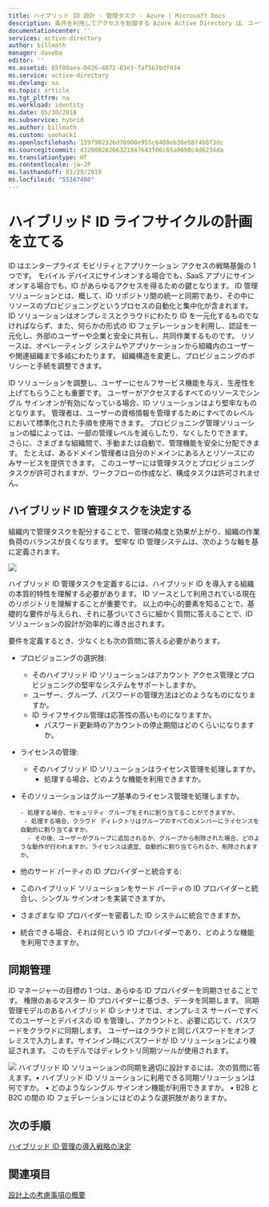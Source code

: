 ```yaml
---
title: ハイブリッド ID 設計 - 管理タスク - Azure | Microsoft Docs
description: 条件を利用してアクセスを制御する Azure Active Directory は、ユーザーの認証時、アプリケーションにアクセスを与える前に、選択された特定の条件を確認します。 条件が満たされていれば、ユーザーは承認され、アプリケーションにアクセスできます。
documentationcenter: ''
services: active-directory
author: billmath
manager: daveba
editor: ''
ms.assetid: 65f80aea-0426-4072-83e1-faf5b76df034
ms.service: active-directory
ms.devlang: na
ms.topic: article
ms.tgt_pltfrm: na
ms.workload: identity
ms.date: 05/30/2018
ms.subservice: hybrid
ms.author: billmath
ms.custom: seohack1
ms.openlocfilehash: 159f902326d76900e955c6488eb36e58f4b8f3dc
ms.sourcegitcommit: d3200828266321847643f06c65a0698c4d6234da
ms.translationtype: HT
ms.contentlocale: ja-JP
ms.lasthandoff: 01/29/2019
ms.locfileid: "55167480"
---
```

# <a name="plan-for-hybrid-identity-lifecycle"></a>ハイブリッド ID ライフサイクルの計画を立てる
ID はエンタープライズ モビリティとアプリケーション アクセスの戦略基盤の 1 つです。 モバイル デバイスにサインオンする場合でも、SaaS アプリにサインオンする場合でも、ID があらゆるアクセスを得るための鍵となります。 ID 管理ソリューションとは、概して、ID リポジトリ間の統一と同期であり、その中にリソースのプロビジョニングというプロセスの自動化と集中化が含まれます。 ID ソリューションはオンプレミスとクラウドにわたり ID を一元化するものでなければならず、また、何らかの形式の ID フェデレーションを利用し、認証を一元化し、外部のユーザーや企業と安全に共有し、共同作業するものです。 リソースは、オペレーティング システムやアプリケーションから組織内のユーザーや関連組織まで多岐にわたります。 組織構造を変更し、プロビジョニングのポリシーと手続を調整できます。

ID ソリューションを調整し、ユーザーにセルフサービス機能を与え、生産性を上げてもらうことも重要です。 ユーザーがアクセスするすべてのリソースでシングル サインオンが有効になっている場合、ID ソリューションはより堅牢なものとなります。 管理者は、ユーザーの資格情報を管理するためにすべてのレベルにおいて標準化された手順を使用できます。 プロビジョニング管理ソリューションの幅によっては、一部の管理レベルを減らしたり、なくしたりできます。 さらに、さまざまな組織間で、手動または自動で、管理機能を安全に分配できます。 たとえば、あるドメイン管理者は自分のドメインにある人とリソースにのみサービスを提供できます。 このユーザーには管理タスクとプロビジョニング タスクが許可されますが、ワークフローの作成など、構成タスクは許可されません。

## <a name="determine-hybrid-identity-management-tasks"></a>ハイブリッド ID 管理タスクを決定する
組織内で管理タスクを配分することで、管理の精度と効果が上がり、組織の作業負荷のバランスが良くなります。 堅牢な ID 管理システムは、次のような軸を基に定義されます。

 ![](./media/plan-hybrid-identity-design-considerations/Identity_management_considerations.png)

ハイブリッド ID 管理タスクを定義するには、ハイブリッド ID を導入する組織の本質的特性を理解する必要があります。 ID ソースとして利用されている現在のリポジトリを理解することが重要です。 以上の中心的要素を知ることで、基礎的な要件が与えられ、それに基づいてさらに細かく質問に答えることで、ID ソリューションの設計が効率的に導き出されます。  

要件を定義するとき、少なくとも次の質問に答える必要があります。

* プロビジョニングの選択肢: 
  
  * そのハイブリッド ID ソリューションはアカウント アクセス管理とプロビジョニングの堅牢なシステムをサポートしますか。
  * ユーザー、グループ、パスワードの管理方法はどのようなものになりますか。
  * ID ライフサイクル管理は応答性の高いものになりますか。 
    * パスワード更新時のアカウントの停止期間はどのくらいになりますか。
* ライセンスの管理: 
  
  * そのハイブリッド ID ソリューションはライセンス管理を処理しますか。
    * 処理する場合、どのような機能を利用できますか。
* そのソリューションはグループ基準のライセンス管理を処理しますか。 
  
      - 処理する場合、セキュリティ グループをそれに割り当てることができますか。 
       - 処理する場合、クラウド ディレクトリはグループのすべてのメンバーにライセンスを自動的に割り当てますか。 
        - その後、ユーザーがグループに追加されるか、グループから削除された場合、どのような動作が行われますか。ライセンスは適宜、自動的に割り当てられるか、削除されますか。 
* 他のサード パーティの ID プロバイダーと統合する:
* このハイブリッド ソリューションをサード パーティの ID プロバイダーと統合し、シングル サインオンを実装できますか。
* さまざまな ID プロバイダーを密着した ID システムに統合できますか。
* 統合できる場合、それは何という ID プロバイダーであり、どのような機能を利用できますか。

## <a name="synchronization-management"></a>同期管理
ID マネージャーの目標の 1 つは、あらゆる ID プロバイダーを同期させることです。 権限のあるマスター ID プロバイダーに基づき、データを同期します。 同期管理モデルのあるハイブリッド ID シナリオでは、オンプレミス サーバーですべてのユーザーとデバイスの ID を管理し、アカウントと、必要に応じて、パスワードをクラウドに同期します。 ユーザーはクラウドと同じパスワードをオンプレミスで入力します。サインイン時にパスワードが ID ソリューションにより検証されます。 このモデルではディレクトリ同期ツールが使用されます。

![](./media/plan-hybrid-identity-design-considerations/Directory_synchronization.png) ハイブリッド ID ソリューションの同期を適切に設計するには、次の質問に答えます。•    ハイブリッド ID ソリューションに利用できる同期ソリューションは何ですか。
•    どのようなシングル サインオン機能が利用できますか。
•    B2B と B2C の間の ID フェデレーションにはどのような選択肢がありますか。

## <a name="next-steps"></a>次の手順
[ハイブリッド ID 管理の導入戦略の決定](plan-hybrid-identity-design-considerations-lifecycle-adoption-strategy.md)

## <a name="see-also"></a>関連項目
[設計上の考慮事項の概要](plan-hybrid-identity-design-considerations-overview.md)

